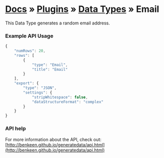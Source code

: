 # [Docs](../../../../../docs/README.md) &raquo; [Plugins](../../README.md) &raquo; [Data Types](../README.md) &raquo; Email

This Data Type generates a random email address. 

### Example API Usage

```javascript
{
    "numRows": 20,
    "rows": [
        {
            "type": "Email",
            "title": "Email"
        }
    ],
    "export": {
        "type": "JSON",
        "settings": {
            "stripWhitespace": false,
            "dataStructureFormat": "complex"
        }
    }
}
```
 
### API help

For more information about the API, check out:
[http://benkeen.github.io/generatedata/api.html](http://benkeen.github.io/generatedata/api.html)
